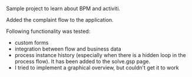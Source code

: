 Sample project to learn about BPM and activiti.

Added the complaint flow to the application. 

Following functionality was tested:

- custom forms
- integration between flow and business data
- process instance history (especially when there is a hidden loop in the process flow). It has been added to the solve.gsp page.
- I tried to implement a graphical overview, but couldn't get it to work
